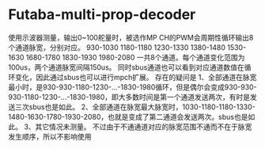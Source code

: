 # Futaba-multi-prop-decoder
使用示波器测量，输出0~100舵量时，被选作MP CH的PWM会周期性循环输出8个通道脉宽，分别对应。
930-1030
1180-1180
1230-1330
1380-1480
1530-1630
1680-1780
1830-1930
1980-2080
一共8个通道。每个通道变化范围为100us，两个通道脉宽间隔150us。
同时sbus通道也可以看到对应通道数值在循环变化，因此通过sbus也可以进行mpch扩展。
存在的疑问是
1、全部通道在脉宽最小时，是930-930-1180-1230-...-1830-1980循环，但是偶尔会变成930-930-930-1180-1230-...-1830-1980，即大多数时间是第一个通道发送两次，有时是发送三次sbus也是如此。
2、全部通道在脉宽最大脉宽时，1030-1180-1180-1330-1480-1630-1780-1930-2080，也就是变成了第二通道会发送两次。sbus也是如此。
3、其它情况未测量。
不过由于不通通道对应的脉宽范围不通而不在于脉宽发生顺序，所以不影响使用
